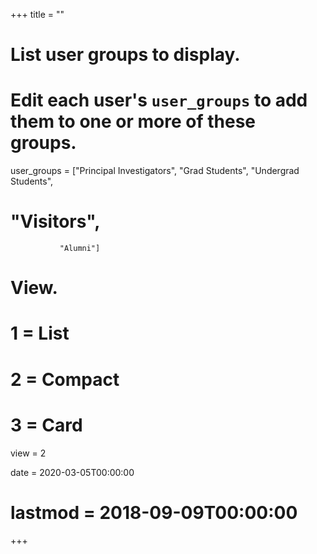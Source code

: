 +++
title = ""

# List user groups to display.
#   Edit each user's `user_groups` to add them to one or more of these groups.
user_groups = ["Principal Investigators",
               "Grad Students",
               "Undergrad Students",
#               "Visitors",
               "Alumni"]

# View.
#   1 = List
#   2 = Compact
#   3 = Card
view = 2

date = 2020-03-05T00:00:00
# lastmod = 2018-09-09T00:00:00


+++
